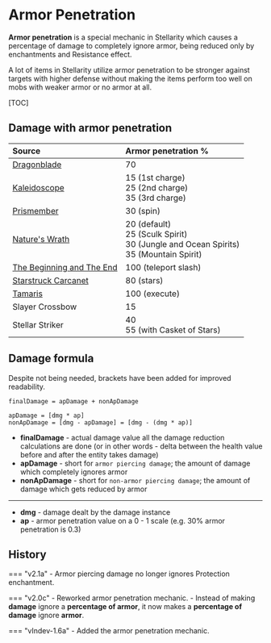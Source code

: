# Armor Penetration

**Armor penetration** is a special mechanic in Stellarity which causes a percentage of damage to completely ignore armor, being reduced only by enchantments and Resistance effect.

A lot of items in Stellarity utilize armor penetration to be stronger against targets with higher defense without making the items perform too well on mobs with weaker armor or no armor at all.

[TOC]

## Damage with armor penetration
| Source | Armor penetration % |
| :--- | :--- |
| <i class="icon-stellarity icon-stellarity-dragonblade"></i> [Dragonblade](../items/dragonblade.md) | 70 |
| <i class="icon-stellarity icon-stellarity-kaleidoscope"></i> [Kaleidoscope](../items/kaleidoscope.md) | 15 (1st charge)<br>25 (2nd charge)<br>35 (3rd charge) |
| <i class="icon-stellarity icon-stellarity-prismember"></i> [Prismember](../items/prismember.md) | 30 (spin) |
| <i class="icon-stellarity icon-stellarity-natures-wrath"></i> [Nature's Wrath](../items/spellbooks/natures_wrath.md) | 20 (default)<br>25 (Sculk Spirit)<br>30 (Jungle and Ocean Spirits)<br>35 (Mountain Spirit)<br> |
| <i class="icon-stellarity icon-stellarity-the-beginning"></i> [The Beginning and The End](../items/the_beginning_and_the_end.md) | 100 (teleport slash) |
| <i class="icon-stellarity icon-stellarity-starstrucl-carcanet"></i> [Starstruck Carcanet](../items/trinkets/starstruck_carcanet.md) | 80 (stars) |
| <i class="icon-stellarity icon-stellarity-tamaris"></i> [Tamaris](../items/tamaris.md) | 100 (execute) |
| <i class="icon-stellarity icon-stellarity-slayer-crossbow"></i> Slayer Crossbow | 15 |
| <i class="icon-stellarity icon-stellarity-stellar-striker"></i> Stellar Striker | 40<br>55 (with Casket of Stars) |

## Damage formula
Despite not being needed, brackets have been added for improved readability.

```
finalDamage = apDamage + nonApDamage

apDamage = [dmg * ap]
nonApDamage = [dmg - apDamage] = [dmg - (dmg * ap)]
```

- **finalDamage** - actual damage value all the damage reduction calculations are done (or in other words - delta between the health value before and after the entity takes damage)
- **apDamage** - short for `armor piercing damage`; the amount of damage which completely ignores armor
- **nonApDamage** - short for `non-armor piercing damage`; the amount of damage which gets reduced by armor
----------
- **dmg** - damage dealt by the damage instance
- **ap** - armor penetration value on a 0 - 1 scale (e.g. 30% armor penetration is 0.3)

## History
=== "v2.1a"
	- Armor piercing damage no longer ignores Protection enchantment.

=== "v2.0c"
	- Reworked armor penetration mechanic.
    	- Instead of making **damage** ignore a __percentage of armor__, it now makes a __percentage of damage__ ignore **armor**. 

=== "vIndev-1.6a"
	- Added the armor penetration mechanic.
